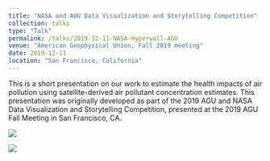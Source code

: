 ```yaml
---
title: "NASA and AGU Data Visualization and Storytelling Competition"
collection: talks
type: "Talk"
permalink: /talks/2019-12-11-NASA-Hyperwall-AGU
venue: "American Geophysical Union, Fall 2019 meeting"
date: 2019-12-11
location: "San Francisco, California"
---
```


This is a short presentation on our work to estimate the health impacts of air pollution using satellite-derived air pollutant concentration estimates. This presentation was originally developed as part of the 2019 AGU and NASA Data Visualization and Storytelling Competition, presented at the 2019 AGU Fall Meeting in San Francisco, CA. 

[<img src='/images/still.PNG'>](https://www.youtube.com/watch?v=6jNBbQiCf5s)

<img src='/images/NASA 2.jpg'>


